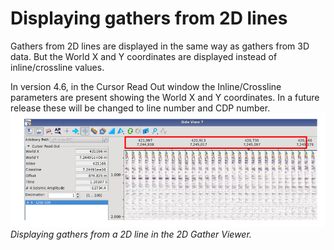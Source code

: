 # Displaying gathers from 2D lines

Gathers from 2D lines are displayed in the same way as gathers from 3D data. But the World X and Y coordinates are displayed instead of inline/crossline values.

In version 4.6, in the Cursor Read Out window the Inline/Crossline parameters are present showing the World X and Y coordinates. In a future release these will be changed to line number and CDP number.![](../../.gitbook/assets/003_gather_viewer.png)_Displaying gathers from a 2D line in the 2D Gather Viewer._

